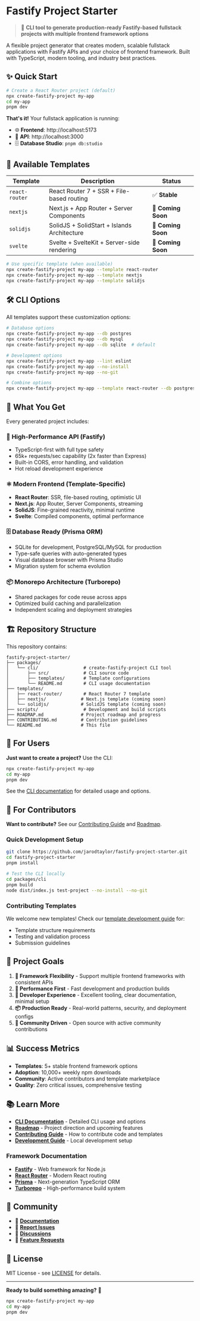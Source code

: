 # Fastify Project Starter

> 🚀 **CLI tool to generate production-ready Fastify-based fullstack projects with multiple frontend framework options**

A flexible project generator that creates modern, scalable fullstack applications with Fastify APIs and your choice of frontend framework. Built with TypeScript, modern tooling, and industry best practices.

## ✨ Quick Start

```bash
# Create a React Router project (default)
npx create-fastify-project my-app
cd my-app
pnpm dev
```

**That's it!** Your fullstack application is running:

- 🌐 **Frontend**: http://localhost:5173
- 🚀 **API**: http://localhost:3000
- 🗄️ **Database Studio**: `pnpm db:studio`

## 🎯 **Available Templates**

| Template       | Description                                 | Status             |
| -------------- | ------------------------------------------- | ------------------ |
| `react-router` | React Router 7 + SSR + File-based routing   | ✅ **Stable**      |
| `nextjs`       | Next.js + App Router + Server Components    | 🚧 **Coming Soon** |
| `solidjs`      | SolidJS + SolidStart + Islands Architecture | 🚧 **Coming Soon** |
| `svelte`       | Svelte + SvelteKit + Server-side rendering  | 🚧 **Coming Soon** |

```bash
# Use specific template (when available)
npx create-fastify-project my-app --template react-router
npx create-fastify-project my-app --template nextjs
npx create-fastify-project my-app --template solidjs
```

## 🛠️ **CLI Options**

All templates support these customization options:

```bash
# Database options
npx create-fastify-project my-app --db postgres
npx create-fastify-project my-app --db mysql
npx create-fastify-project my-app --db sqlite  # default

# Development options
npx create-fastify-project my-app --lint eslint
npx create-fastify-project my-app --no-install
npx create-fastify-project my-app --no-git

# Combine options
npx create-fastify-project my-app --template react-router --db postgres --lint eslint
```

## 📁 **What You Get**

Every generated project includes:

### 🚀 **High-Performance API** (Fastify)

- TypeScript-first with full type safety
- 65k+ requests/sec capability (2x faster than Express)
- Built-in CORS, error handling, and validation
- Hot reload development experience

### ⚛️ **Modern Frontend** (Template-Specific)

- **React Router**: SSR, file-based routing, optimistic UI
- **Next.js**: App Router, Server Components, streaming
- **SolidJS**: Fine-grained reactivity, minimal runtime
- **Svelte**: Compiled components, optimal performance

### 🗄️ **Database Ready** (Prisma ORM)

- SQLite for development, PostgreSQL/MySQL for production
- Type-safe queries with auto-generated types
- Visual database browser with Prisma Studio
- Migration system for schema evolution

### 📦 **Monorepo Architecture** (Turborepo)

- Shared packages for code reuse across apps
- Optimized build caching and parallelization
- Independent scaling and deployment strategies

## 🏗️ **Repository Structure**

This repository contains:

```
fastify-project-starter/
├── packages/
│   └── cli/                 # create-fastify-project CLI tool
│       ├── src/             # CLI source code
│       ├── templates/       # Template configurations
│       └── README.md        # CLI usage documentation
├── templates/
│   ├── react-router/        # React Router 7 template
│   ├── nextjs/             # Next.js template (coming soon)
│   └── solidjs/            # SolidJS template (coming soon)
├── scripts/                 # Development and build scripts
├── ROADMAP.md              # Project roadmap and progress
├── CONTRIBUTING.md         # Contribution guidelines
└── README.md               # This file
```

## 🚀 **For Users**

**Just want to create a project?** Use the CLI:

```bash
npx create-fastify-project my-app
cd my-app
pnpm dev
```

See the [CLI documentation](./packages/cli/README.md) for detailed usage and options.

## 👥 **For Contributors**

**Want to contribute?** See our [Contributing Guide](./CONTRIBUTING.md) and [Roadmap](./ROADMAP.md).

### **Quick Development Setup**

```bash
git clone https://github.com/jarodtaylor/fastify-project-starter.git
cd fastify-project-starter
pnpm install

# Test the CLI locally
cd packages/cli
pnpm build
node dist/index.js test-project --no-install --no-git
```

### **Contributing Templates**

We welcome new templates! Check our [template development guide](./CONTRIBUTING.md#adding-new-templates) for:

- Template structure requirements
- Testing and validation process
- Submission guidelines

## 🎯 **Project Goals**

1. **🎨 Framework Flexibility** - Support multiple frontend frameworks with consistent APIs
2. **🚀 Performance First** - Fast development and production builds
3. **🔧 Developer Experience** - Excellent tooling, clear documentation, minimal setup
4. **📦 Production Ready** - Real-world patterns, security, and deployment configs
5. **🌟 Community Driven** - Open source with active community contributions

## 📊 **Success Metrics**

- **Templates**: 5+ stable frontend framework options
- **Adoption**: 10,000+ weekly npm downloads
- **Community**: Active contributors and template marketplace
- **Quality**: Zero critical issues, comprehensive testing

## 📚 **Learn More**

- **[CLI Documentation](./packages/cli/README.md)** - Detailed CLI usage and options
- **[Roadmap](./ROADMAP.md)** - Project direction and upcoming features
- **[Contributing Guide](./CONTRIBUTING.md)** - How to contribute code and templates
- **[Development Guide](./DEVELOPMENT.md)** - Local development setup

### **Framework Documentation**

- **[Fastify](https://fastify.dev/)** - Web framework for Node.js
- **[React Router](https://reactrouter.com/)** - Modern React routing
- **[Prisma](https://prisma.io/)** - Next-generation TypeScript ORM
- **[Turborepo](https://turbo.build/)** - High-performance build system

## 🤝 **Community**

- 📖 **[Documentation](https://github.com/jarodtaylor/fastify-project-starter)**
- 🐛 **[Report Issues](https://github.com/jarodtaylor/fastify-project-starter/issues)**
- 💬 **[Discussions](https://github.com/jarodtaylor/fastify-project-starter/discussions)**
- 🚀 **[Feature Requests](https://github.com/jarodtaylor/fastify-project-starter/issues/new?template=feature_request.md)**

## 📄 **License**

MIT License - see [LICENSE](LICENSE) for details.

---

**Ready to build something amazing?** 🚀

```bash
npx create-fastify-project my-app
cd my-app
pnpm dev
```
